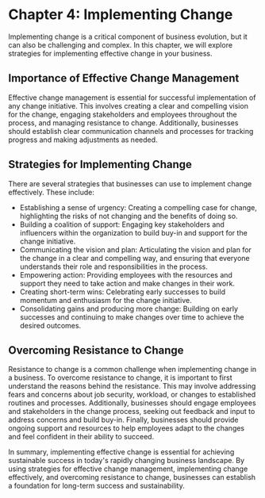 Chapter 4: Implementing Change
==============================

Implementing change is a critical component of business evolution, but it can also be challenging and complex. In this chapter, we will explore strategies for implementing effective change in your business.

Importance of Effective Change Management
-----------------------------------------

Effective change management is essential for successful implementation of any change initiative. This involves creating a clear and compelling vision for the change, engaging stakeholders and employees throughout the process, and managing resistance to change. Additionally, businesses should establish clear communication channels and processes for tracking progress and making adjustments as needed.

Strategies for Implementing Change
----------------------------------

There are several strategies that businesses can use to implement change effectively. These include:

* Establishing a sense of urgency: Creating a compelling case for change, highlighting the risks of not changing and the benefits of doing so.
* Building a coalition of support: Engaging key stakeholders and influencers within the organization to build buy-in and support for the change initiative.
* Communicating the vision and plan: Articulating the vision and plan for the change in a clear and compelling way, and ensuring that everyone understands their role and responsibilities in the process.
* Empowering action: Providing employees with the resources and support they need to take action and make changes in their work.
* Creating short-term wins: Celebrating early successes to build momentum and enthusiasm for the change initiative.
* Consolidating gains and producing more change: Building on early successes and continuing to make changes over time to achieve the desired outcomes.

Overcoming Resistance to Change
-------------------------------

Resistance to change is a common challenge when implementing change in a business. To overcome resistance to change, it is important to first understand the reasons behind the resistance. This may involve addressing fears and concerns about job security, workload, or changes to established routines and processes. Additionally, businesses should engage employees and stakeholders in the change process, seeking out feedback and input to address concerns and build buy-in. Finally, businesses should provide ongoing support and resources to help employees adapt to the changes and feel confident in their ability to succeed.

In summary, implementing effective change is essential for achieving sustainable success in today's rapidly changing business landscape. By using strategies for effective change management, implementing change effectively, and overcoming resistance to change, businesses can establish a foundation for long-term success and sustainability.
